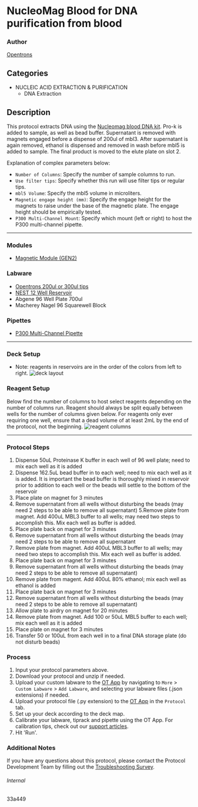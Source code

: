 # NucleoMag Blood for DNA purification from blood

### Author
[Opentrons](https://opentrons.com/)


## Categories
* NUCLEIC ACID EXTRACTION & PURIFICATION
	* DNA Extraction

## Description
This protocol extracts DNA using the [Nucleomag blood DNA kit](https://www.mn-net.com/us/nucleomag-blood-200-l-for-dna-purification-from-blood-744501.4). Pro-k is added to sample, as well as bead buffer. Supernatant is removed with magnets engaged before a dispense of 200ul of mbl3. After supernatant is again removed, ethanol is dispensed and removed in wash before mbl5 is added to sample. The final product is moved to the elute plate on slot 2. 

Explanation of complex parameters below:
* `Number of Columns`: Specify the number of sample columns to run.
* `Use filter tips`: Specify whether this run will use filter tips or regular tips.
* `mbl5 Volume`: Specify the mbl5 volume in microliters.
* `Magnetic engage height (mm)`: Specify the engage height for the magnets to raise under the base of the magnetic plate. The engage height should be empirically tested.
* `P300 Multi-Channel Mount`: Specify which mount (left or right) to host the P300 multi-channel pipette.



---

### Modules
* [Magnetic Module (GEN2)](https://shop.opentrons.com/collections/hardware-modules/products/magdeck)


### Labware
* [Opentrons 200ul or 300ul tips](https://shop.opentrons.com/universal-filter-tips/)
* [NEST 12 Well Reservoir](https://shop.opentrons.com/verified-labware/well-reservoirs/)
* Abgene 96 Well Plate 700ul
* Macherey Nagel 96 Squarewell Block

### Pipettes
* [P300 Multi-Channel Pipette](https://opentrons.com/pipettes/)

---

### Deck Setup
* Note: reagents in reservoirs are in the order of the colors from left to right.
![deck layout](https://opentrons-protocol-library-website.s3.amazonaws.com/custom-README-images/33a449/Screen+Shot+2022-02-03+at+9.02.45+AM.png)



### Reagent Setup
Below find the number of columns to host select reagents depending on the number of columns run. Reagent should always be split equally between wells for the number of columns given below. For reagents only ever requiring one well, ensure that a dead volume of at least 2mL by the end of the protocol, not the beginning.
![reagent columns](https://opentrons-protocol-library-website.s3.amazonaws.com/custom-README-images/33a449/Screen+Shot+2022-02-03+at+9.05.23+AM.png)

---

### Protocol Steps
1. Dispense 50uL Proteinase K buffer in each well of 96 well plate; need to mix each well as it is added
2. Dispense 162.5uL bead buffer in to each well; need to mix each well as it is added. It is important the bead buffer is thoroughly mixed in reservoir prior to addition to each well or the beads will settle to the bottom of the reservoir
3. Place plate on magnet for 3 minutes
4. Remove supernatant from all wells without disturbing the beads (may need 2 steps to be able to remove all supernatant)
5.Remove plate from magnet. Add 400uL MBL3 buffer to all wells; may need two steps to accomplish this. Mix each well as buffer is added.
6. Place plate back on magnet for 3 minutes
7. Remove supernatant from all wells without disturbing the beads (may need 2 steps to be able to remove all supernatant
8. Remove plate from magnet. Add 400uL MBL3 buffer to all wells; may need two steps to accomplish this. Mix each well as buffer is added.
9. Place plate back on magnet for 3 minutes
10. Remove supernatant from all wells without disturbing the beads (may need 2 steps to be able to remove all supernatant)
11. Remove plate from magent. Add 400uL 80% ethanol; mix each well as ethanol is added
12. Place plate back on magnet for 3 minutes
13. Remove supernatant from all wells without disturbing the beads (may need 2 steps to be able to remove all supernatant)
14. Allow plate to airdry on magnet for 20 minutes
15. Remove plate from magnet. Add 100 or 50uL MBL5 buffer to each well; mix each well as it is added
16. Place plate on magnet for 3 minutes
17. Transfer 50 or 100uL from each well in to a final DNA storage plate (do not disturb beads)

### Process
1. Input your protocol parameters above.
2. Download your protocol and unzip if needed.
3. Upload your custom labware to the [OT App](https://opentrons.com/ot-app) by navigating to `More` > `Custom Labware` > `Add Labware`, and selecting your labware files (.json extensions) if needed.
4. Upload your protocol file (.py extension) to the [OT App](https://opentrons.com/ot-app) in the `Protocol` tab.
5. Set up your deck according to the deck map.
6. Calibrate your labware, tiprack and pipette using the OT App. For calibration tips, check out our [support articles](https://support.opentrons.com/en/collections/1559720-guide-for-getting-started-with-the-ot-2).
7. Hit 'Run'.

### Additional Notes
If you have any questions about this protocol, please contact the Protocol Development Team by filling out the [Troubleshooting Survey](https://protocol-troubleshooting.paperform.co/).

###### Internal
33a449
